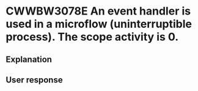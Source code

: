 # CWWBW3078E An event handler is used in a microflow (uninterruptible process). The scope activity is 0.

## Explanation

## User response